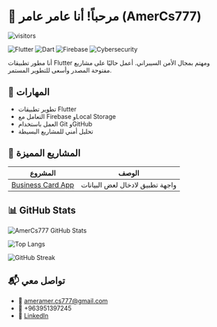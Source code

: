 # 👋 مرحباً! أنا عامر عامر (AmerCs777)
![visitors](https://visitor-badge.laobi.icu/badge?page_id=AmerCs777)

![Flutter](https://img.shields.io/badge/Flutter-02569B?style=for-the-badge&logo=flutter&logoColor=white)
![Dart](https://img.shields.io/badge/Dart-0175C2?style=for-the-badge&logo=dart&logoColor=white)
![Firebase](https://img.shields.io/badge/Firebase-FFCA28?style=for-the-badge&logo=firebase&logoColor=black)
![Cybersecurity](https://img.shields.io/badge/Cybersecurity-blue?style=for-the-badge&logo=security&logoColor=white)

أنا مطور تطبيقات Flutter ومهتم بمجال الأمن السيبراني. أعمل حاليًا على مشاريع مفتوحة المصدر وأسعى للتطوير المستمر.

## 🔧 المهارات
- تطوير تطبيقات Flutter
- التعامل مع Firebase وLocal Storage
- العمل باستخدام Git وGitHub
- تحليل أمني للمشاريع البسيطة

## 📂 المشاريع المميزة
| المشروع | الوصف |
|--------|--------|
| [Business Card App](https://github.com/AmerCs777/Business_Card_App) | واجهة تطبيق لادخال لعض البيانات |

## 📊 GitHub Stats

![AmerCs777 GitHub Stats](https://github-readme-stats.vercel.app/api?username=AmerCs777&show_icons=true&theme=radical)

![Top Langs](https://github-readme-stats.vercel.app/api/top-langs/?username=AmerCs777&layout=compact&theme=radical)

![GitHub Streak](https://streak-stats.demolab.com/?user=AmerCs777&theme=radical)

## 📬 تواصل معي
- 📧 ameramer.cs777@gmail.com
- 📱 +963951397245
- 🔗 [LinkedIn](https://www.linkedin.com/in/amer-amer-99923b274?utm_source=share&utm_campaign=share_via&utm_content=profile&utm_medium=android_app)
